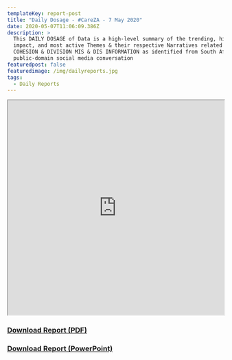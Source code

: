 ```yaml
---
templateKey: report-post
title: "Daily Dosage - #CareZA - 7 May 2020"
date: 2020-05-07T11:06:09.386Z
description: >
  This DAILY DOSAGE of Data is a high-level summary of the trending, highest
  impact, and most active Themes & their respective Narratives related to SOCIAL
  COHESION & DIVISION MIS & DIS INFORMATION as identified from South African
  public-domain social media conversation
featuredpost: false
featuredimage: /img/dailyreports.jpg
tags:
  - Daily Reports
---
```

<iframe src="https://drive.google.com/file/d/1LbYx7IrO0sE0JhEbSPAB644HV7TF8X2o/preview" width="100%" height="500"></iframe>
<a href="https://drive.google.com/u/0/uc?id=1LbYx7IrO0sE0JhEbSPAB644HV7TF8X2o&export=download" target="blank"><h3><strong>Download Report (PDF)</h3></strong></a>
<a href="https://docs.google.com/presentation/d/1mMsGQ00hlgNUQNWtiwJysXfLKn4iaIVMEMHMv37Du20/edit?usp=sharing" target="blank"><h3><strong>Download Report (PowerPoint)</h3></strong></a>